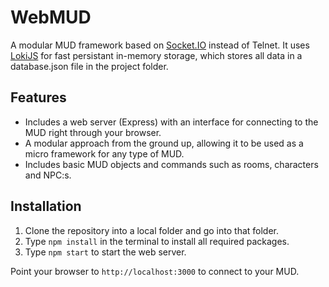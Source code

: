 
# WebMUD

A modular MUD framework based on [Socket.IO](https://socket.io/) instead of Telnet. It uses [LokiJS](http://lokijs.org) for fast persistant in-memory storage, which stores all data in a database.json file in the project folder.

## Features

- Includes a web server (Express) with an interface for connecting to the MUD right through your browser.
- A modular approach from the ground up, allowing it to be used as a micro framework for any type of MUD.
- Includes basic MUD objects and commands such as rooms, characters and NPC:s.

## Installation

1. Clone the repository into a local folder and go into that folder.
2. Type `npm install` in the terminal to install all required packages.
3. Type `npm start` to start the web server.

Point your browser to `http://localhost:3000` to connect to your MUD.
